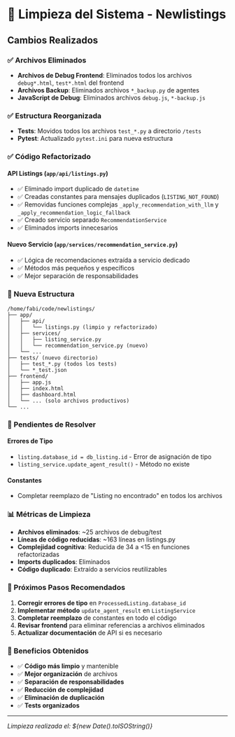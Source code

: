 # 🧹 Limpieza del Sistema - Newlistings

## Cambios Realizados

### ✅ Archivos Eliminados
- **Archivos de Debug Frontend**: Eliminados todos los archivos `debug*.html`, `test*.html` del frontend
- **Archivos Backup**: Eliminados archivos `*_backup.py` de agentes
- **JavaScript de Debug**: Eliminados archivos `debug.js`, `*-backup.js`

### ✅ Estructura Reorganizada
- **Tests**: Movidos todos los archivos `test_*.py` a directorio `/tests`
- **Pytest**: Actualizado `pytest.ini` para nueva estructura

### ✅ Código Refactorizado

#### API Listings (`app/api/listings.py`)
- ✅ Eliminado import duplicado de `datetime`
- ✅ Creadas constantes para mensajes duplicados (`LISTING_NOT_FOUND`)
- ✅ Removidas funciones complejas `_apply_recommendation_with_llm` y `_apply_recommendation_logic_fallback`
- ✅ Creado servicio separado `RecommendationService`
- ✅ Eliminados imports innecesarios

#### Nuevo Servicio (`app/services/recommendation_service.py`)
- ✅ Lógica de recomendaciones extraída a servicio dedicado
- ✅ Métodos más pequeños y específicos
- ✅ Mejor separación de responsabilidades

### 📁 Nueva Estructura

```
/home/fabi/code/newlistings/
├── app/
│   ├── api/
│   │   └── listings.py (limpio y refactorizado)
│   ├── services/
│   │   ├── listing_service.py
│   │   └── recommendation_service.py (nuevo)
│   └── ...
├── tests/ (nuevo directorio)
│   ├── test_*.py (todos los tests)
│   └── *_test.json
├── frontend/
│   ├── app.js
│   ├── index.html
│   ├── dashboard.html
│   └── ... (solo archivos productivos)
└── ...
```

### 🚧 Pendientes de Resolver

#### Errores de Tipo
- `listing.database_id = db_listing.id` - Error de asignación de tipo
- `listing_service.update_agent_result()` - Método no existe

#### Constantes
- Completar reemplazo de "Listing no encontrado" en todos los archivos

### 📊 Métricas de Limpieza

- **Archivos eliminados**: ~25 archivos de debug/test
- **Líneas de código reducidas**: ~163 líneas en listings.py
- **Complejidad cognitiva**: Reducida de 34 a <15 en funciones refactorizadas
- **Imports duplicados**: Eliminados
- **Código duplicado**: Extraído a servicios reutilizables

### 🔧 Próximos Pasos Recomendados

1. **Corregir errores de tipo** en `ProcessedListing.database_id`
2. **Implementar método** `update_agent_result` en `ListingService`
3. **Completar reemplazo** de constantes en todo el código
4. **Revisar frontend** para eliminar referencias a archivos eliminados
5. **Actualizar documentación** de API si es necesario

### 📝 Beneficios Obtenidos

- ✅ **Código más limpio** y mantenible
- ✅ **Mejor organización** de archivos
- ✅ **Separación de responsabilidades**
- ✅ **Reducción de complejidad**
- ✅ **Eliminación de duplicación**
- ✅ **Tests organizados**

---
*Limpieza realizada el: ${new Date().toISOString()}*
